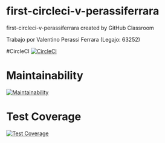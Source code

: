 # first-circleci-v-perassiferrara
first-circleci-v-perassiferrara created by GitHub Classroom

Trabajo por Valentino Perassi Ferrara (Legajo: 63252)

#CircleCI
[![CircleCI](https://dl.circleci.com/status-badge/img/gh/um-computacion-tm/first-circleci-v-perassiferrara/tree/main.svg?style=svg)](https://dl.circleci.com/status-badge/redirect/gh/um-computacion-tm/first-circleci-v-perassiferrara/tree/main)

# Maintainability
[![Maintainability](https://api.codeclimate.com/v1/badges/5aba52cdbd0ee5ada062/maintainability)](https://codeclimate.com/github/um-computacion-tm/first-circleci-v-perassiferrara/maintainability)

# Test Coverage
[![Test Coverage](https://api.codeclimate.com/v1/badges/5aba52cdbd0ee5ada062/test_coverage)](https://codeclimate.com/github/um-computacion-tm/first-circleci-v-perassiferrara/test_coverage)